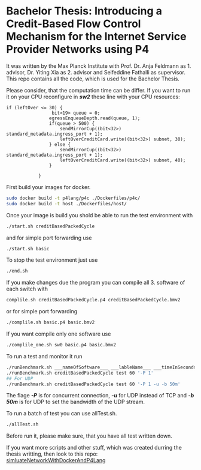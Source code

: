 # Bachelor Thesis: Introducing a Credit-Based Flow Control Mechanism for the Internet Service Provider Networks using P4
It was written by the Max Planck Institute with Prof. Dr. Anja Feldmann as 1. advisor, Dr. Yiting Xia as 2. advisor and Seifeddine Fathalli as supervisor. 
This repo contains all the code, which is used for the Bachelor Thesis. 

Please consider, that the computation time can be differ. If you want to run it on your CPU reconfigure in ___sw2___ these line with your CPU resources: 
```P4Lang
if (leftOver <= 30) {
                 bit<19> queue = 0;
                egressEnqueueDepth.read(queue, 1);
                if(queue > 500) {
                    sendMirrorCup((bit<32>) standard_metadata.ingress_port + 1);
                    leftOverCreditCard.write((bit<32>) subnet, 30);
                } else {
                    sendMirrorCup((bit<32>) standard_metadata.ingress_port + 1);
                    leftOverCreditCard.write((bit<32>) subnet, 40);
                }

            }
```

First build your images for docker. 
```sh
sudo docker build -t p4lang/p4c ./Dockerfiles/p4c/
sudo docker build -t host ./Dockerfiles/host/
```

Once your image is build you shold be able to run the test environment with 
```sh
./start.sh creditBasedPackedCycle
```
and for simple port forwarding use 
```sh
./start.sh basic
```

To stop the test environment just use
```sh
./end.sh
```

If you make changes due the program you can compile all 3. software of each switch with
```sh
complile.sh creditBasedPackedCycle.p4 creditBasedPackedCycle.bmv2
```
or for simple port forwarding 
```sh
./complile.sh basic.p4 basic.bmv2
```
If you want compile only one software use
```sh
./complile_one.sh sw0 basic.p4 basic.bmv2
```

To run a test and monitor it run
```sh
./runBenchmark.sh ___nameOfSoftware___ ___lableName___ ___timeInSeconds___ ___concurrentConnection___
./runBenchmark.sh creditBasedPackedCycle test 60 '-P 1'
## For UDP 
./runBenchmark.sh creditBasedPackedCycle test 60 '-P 1 -u -b 50m' 
```
The flage ___-P___ is for concurrent connection,  ___-u___ for UDP instead of TCP and ___-b 50m___ is for UDP to set the bandwidth of the UDP stream. 

To run a batch of test you can use allTest.sh. 
```sh
./allTest.sh
```
Before run it, please make sure, that you have all test written down. 

If you want more scripts and other stuff, which was created durring the thesis writting, then look to this repo: [simluateNetworkWithDockerAndP4Lang
](https://github.com/midu1863/simluateNetworkWithDockerAndP4Lang)
